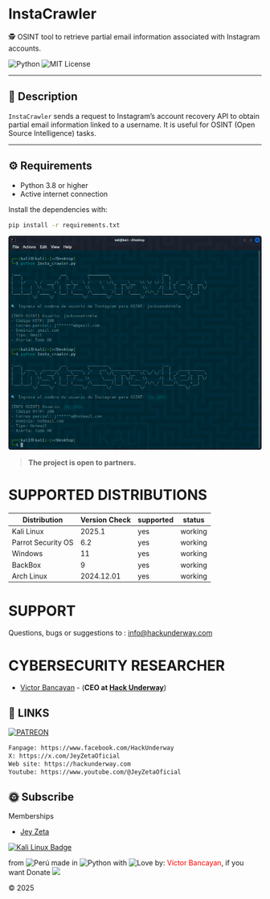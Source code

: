 # InstaCrawler

🕵️ OSINT tool to retrieve partial email information associated with Instagram accounts.

![Python](https://img.shields.io/badge/Python-3.8%2B-blue.svg)
![MIT License](https://img.shields.io/badge/License-MIT-green.svg)

---

## 📌 Description

`InstaCrawler` sends a request to Instagram’s account recovery API to obtain partial email information linked to a username. It is useful for OSINT (Open Source Intelligence) tasks.

---

## ⚙️ Requirements

- Python 3.8 or higher  
- Active internet connection

Install the dependencies with:

```bash
pip install -r requirements.txt
```

<img src="https://github.com/HackUnderway/InstaCrawler/blob/main/InstaCrawler.png" title="InstaCrawler">

> **The project is open to partners.**

# SUPPORTED DISTRIBUTIONS
|Distribution | Version Check | supported | status |
----------|-------|------|-------|
|Kali Linux| 2025.1| yes| working   |
|Parrot Security OS| 6.2| yes | working   |
|Windows| 11 | yes | working   |
|BackBox| 9 | yes | working   |
|Arch Linux| 2024.12.01 | yes | working   |

# SUPPORT
Questions, bugs or suggestions to : info@hackunderway.com

# CYBERSECURITY RESEARCHER

* [Victor Bancayan](https://www.offsec.com/bug-bounty-program/) - (**CEO at [Hack Underway](https://www.instagram.com/hackunderway/)**) 

## 🔗 LINKS
[![PATREON](https://img.shields.io/badge/patreon-000000?style=for-the-badge&logo=Patreon&logoColor=white)](https://www.patreon.com/c/HackUnderway)
```
Fanpage: https://www.facebook.com/HackUnderway
X: https://x.com/JeyZetaOficial
Web site: https://hackunderway.com
Youtube: https://www.youtube.com/@JeyZetaOficial
```
## 🌞 Subscribe
Memberships

- [Jey Zeta](https://www.facebook.com/JeyZetaOficial/subscribe/)

[![Kali Linux Badge](https://img.shields.io/badge/Kali%20Linux-1793D1?logo=kalilinux&logoColor=fff&style=plastic)](https://www.kali.org/)

from <img src="https://i.imgur.com/ngJCbSI.png" title="Perú"> made in <img src="https://i.imgur.com/NNfy2o6.png" title="Python"> with <img src="http://cdn0.bodas.com.mx/img/smileys/smiley_heart.png" title="Love"> by: <font color="red">Victor Bancayan</font>, if you want Donate <a href="https://www.buymeacoffee.com/HackUnderway"><img src="https://img.buymeacoffee.com/button-api/?text=Buy me a coffee&emoji=&slug=HackUnderway&button_colour=40DCA5&font_colour=ffffff&font_family=Comic&outline_colour=000000&coffee_colour=FFDD00" /></a>

© 2025
